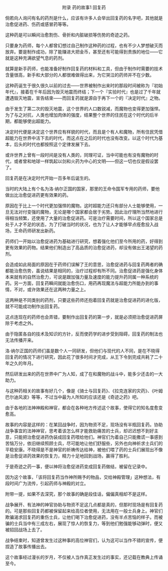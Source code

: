 <p align="center">附录 药的故事1 回复药</p>

倘若向人询问有名的药剂是什么，应该有许多人会举出回复药的名字吧，其他就是治愈促进药、伤药或感冒药等等。

这种药是可以瞬间治愈割伤、骨折和内脏破损等伤势的奇迹之药。

只要身为药师，每个人都曾幻想过自己制作这种药的过程，也有不少人梦想破灭而放弃。要是制作成功，除了能赚进大把金币，甚至还有可能得到贵族的地位——它就是这种充满欲望气息的药剂。

就算是新手药师，也能准备好制作回复药的材料和工具，但由于制作时需要的技术含量很高，新手和大部分的人都很难做得出来，为它哭泣的药师并不在少数。

这种药诞生于很久很久以前的过去——世界被制作出来时的那段时间被称为『初始年代』，接着在千年后因为毁灭地震而终结；下一个『实验时代』也是过了千年就遭遇毁灭地震，宣告结束——而回复药就是源自于再下一个的『决定时代』之物。

由于发生了第二次的毁灭地震，这个世界的人口数锐减，而魔物也变得更加强悍。为了与之对抗，人类也增加肉体的强度，结果整个世界的住民在这个时代的后半期，都能够使出超能力。

决定时代便是决定这个世界应有样貌的时代，而且是个有人和魔物，所有住民凭借超能力在世界中活下去的时代，而这点在之后的时代也没有改变。以这个时代为基本，后头的时代也都按照这个定律发展下去。

或许世界上曾有一段时间是没有人类的，同理可证，当中可能也有没有魔物的时代，或者曾和地球一样筑起以剑和火药为中心的文明——但这一切也仅是假设罢了。

回复药是在决定时代开始一百多年后诞生的。

当时的大陆上有个名为洛·纳尔正国的国家，那里的王命令国军专用的药师，要他做出比治愈促进药更有效果的药。

原因在于比上一个时代更加强悍的魔物。这时超能力还只有部分人士能够使用，一旦无法对付变强的魔物，无论是哪个国家都会居于劣势。因此治疗理所当然地进行得相当频繁，还使用了大量的治愈促进药。可是治疗需要时间，所以这个国家总是处于人才不足的状态，为了打破当时的状况，也为了让人才能够早点痊愈投入战场，王命药师研发出新药。

药师们一开始以治愈促进药为基础进行研究，想着强化他们至今所用的药，好得到更有效果的药物。结果他们制造出了高品质的治愈促进药，却没有做出王渴望的药剂。

会造成如此局面的原因在于药师们误解了王的意思，治愈促进药与回复药两者的确都能治愈伤势，虽说结果是相同的，治疗过程却有所不同。治愈促进药是强化身体本来就有的自然治愈力，可说是跟加强力量及速度的能力提升药同属一种系统的药。另一方面，回复药瞬间就能治愈伤口，用药再现魔法与超能力所能办到的事情，不对，或许效果还在这两种力量之上。

这两种是不同类别的药剂，只要这些药师还抱着回复药就是治愈促进药的进化版，就不可能成功制作出回复药。

这点连现在的药师也会弄错，要制作出回复药的第一步，就是必须把治愈促进药屏除于考虑之外。

由于隐匿各自的技术及知识的方针，反而使药学的进步受到阻碍，回复药的制法也无法传播开来。

洛·纳尔正国的药师们虽是数个人一同研发，但他们与现代的人不同，是在不晓得回复药的情况下进行研究，因此花了很多时间才完成，从王下令到完成共耗了二十年之久的年月。

然后研发出来的药在世界中广为人知，成了在和魔物的战斗中，能多少还击的一大助力。

与这种药相关的故事有好几个，像是《骑士与回复药》、《拉克连家的灾药》、《叶姆巴尔迪风波》等等，不过当中最为人所知的应该还是《奇迹之药》吧。

由于各地的法神神殿和神官，都会在各种地方传述这个故事，使得它的知名度愈变愈高。

故事的内容是这样的：在某回战争时，因为物资不足，现场没有半瓶回复药。协助战争事宜的法神神官，思考着该怎么样才能救助痛苦的士兵，却迟迟想不到好主意，只能把治愈促进药伪装成回复药喂给他们。神官们为着自己只能撒谎一事感到苦恼万分，依旧继续照顾士兵，尽可能地让他们舒服些，另外也向神祈求士兵们的平稳安康。不晓得是不是神官的祈祷传达给神，被他们喂了药的士兵们展现出不像是治愈促进药效果的恢复力，精力十足地回到战场，赢得了胜利。

于是奇迹之药一事，便以神将治愈促进药变成回复药做结，被留在记录中。

因为这个故事，「该将回复药当作神所赐予的物品，交给神殿管理」这种想法，有段时间广为流传，引起药师与神殿的对立。

附带一提，如果不去深究，那个故事的确是段佳话，偏偏真相却不是这样。

战争展开、有法神的神官协助与物资不足这几点都是真的，但那时现场是有回复药的。可是那些回复药都被保留起来给高位者使用，无法用在一般士兵身上。神官们欺骗渴求回复药的重伤士兵，让他们喝下治愈促进药，没有半点苦恼的样子。而被骗的士兵当中有三成左右，展现了惊人的恢复力，等到他们勉强能够动弹时，便又被招回战场上去了。

战争结束时，知道曾发生过这种事的高位神官们，认为这可以当作不错的宣传，便捏造了故事传播出去。

这个故事经过漫长的岁月，不仅被人当作真正发生过的事实，还记载在教典上传诵至今。

